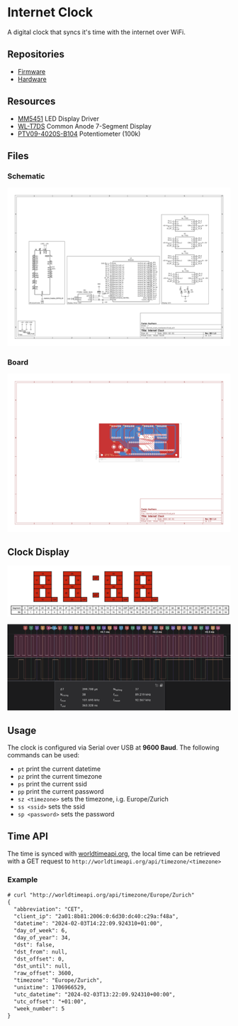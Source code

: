 # Internet Clock

A digital clock that syncs it's time with the internet over WiFi.

## Repositories

- [Firmware](https://github.com/flavian112/internet_clock_firmware.git)
- [Hardware](https://github.com/flavian112/internet_clock_hardware.git)

## Resources

- [MM5451](./datasheets/MM5451.pdf) LED Display Driver
- [WL-T7DS](./datasheets/WL-T7DS.pdf) Common Anode 7-Segment Display
- [PTV09-4020S-B104](./datasheets/PTV09-4020S-B104.pdf) Potentiometer (100k)

## Files

### Schematic

![Schematic](./assets/internet_clock_hardware_schematic.svg)

### Board

![Board](./assets/internet_clock_hardware_board.svg)

## Clock Display

![Clock Display](./assets/clock_display.jpg)

![MM5451 Display Example](./assets/mm5451_communication_example.png)

## Usage

The clock is configured via Serial over USB at **9600 Baud**. The following
commands can be used:

- `pt` print the current datetime
- `pz` print the current timezone
- `ps` print the current ssid
- `pp` print the current password
- `sz <timezone>` sets the timezone, i.g. Europe/Zurich
- `ss <ssid>` sets the ssid
- `sp <password>` sets the password

## Time API

The time is synced with [worldtimeapi.org](http://worldtimeapi.org), the
local time can be retrieved with a GET request to `http://worldtimeapi.org/api/timezone/<timezone>`

### Example

```(json)
# curl "http://worldtimeapi.org/api/timezone/Europe/Zurich"
{
  "abbreviation": "CET",
  "client_ip": "2a01:8b81:2006:0:6d30:dc40:c29a:f48a",
  "datetime": "2024-02-03T14:22:09.924310+01:00",
  "day_of_week": 6,
  "day_of_year": 34,
  "dst": false,
  "dst_from": null,
  "dst_offset": 0,
  "dst_until": null,
  "raw_offset": 3600,
  "timezone": "Europe/Zurich",
  "unixtime": 1706966529,
  "utc_datetime": "2024-02-03T13:22:09.924310+00:00",
  "utc_offset": "+01:00",
  "week_number": 5
}
```
